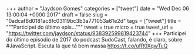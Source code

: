 
+++
author = "Jaydson Gomes"
categories = ["tweet"]
date = "Wed Dec 06 13:00:04 +0000 2017"
draft = false
slug = "0adcaf8d0181ac8fc03119bc3b3a771053a61e2d"
tags = ["tweet"]
title = """Participei do último epis..."""
tweet = true
micro = true
tweet_url = "https://twitter.com/jaydson/status/938392599819423744"
+++
Participei do último episódio de 2017 do podcast SudoCast, falando, é claro, sobre #JavaScript. Escuta lá que tá bem massa https://t.co/ufR0XqwTuQ
